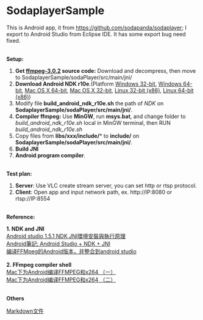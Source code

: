 # SodaplayerSample

This is Android app, it from https://github.com/sodapanda/sodaplayer; 
I export to Android Studio from Eclipse IDE.
It has some export bug need fixed.

<br>
<b>Setup:</b>

1. **Get <a href="https://www.ffmpeg.org/download.html">ffmpeg-3.0.2</a> source code:** Download and decompress, then move to SodaplayerSample/sodaPlayer/src/main/jni/
2. **Download Android NDK r10e**.(Platform 
<a href="http://dl.google.com/android/ndk/android-ndk-r10e-windows-x86.exe">Windows 32-bit</a>, 
<a href="http://dl.google.com/android/ndk/android-ndk-r10e-windows-x86_64.exe">Windows 64-bit</a>, 
<a href="http://dl.google.com/android/ndk/android-ndk-r10e-darwin-x86_64.bin">Mac OS X 64-bit</a>, 
<a href="http://dl.google.com/android/ndk/android-ndk-r10e-darwin-x86.bin">Mac OS X 32-bit</a>, 
<a href="http://dl.google.com/android/ndk/android-ndk-r10e-linux-x86.bin">Linux 32-bit (x86)</a>, 
<a href="http://dl.google.com/android/ndk/android-ndk-r10e-linux-x86_64.bin">Linux 64-bit (x86)</a>)
3. Modify file **build_android_ndk_r10e.sh** the path of *NDK* on **SodaplayerSample/sodaPlayer/src/main/jni/**.
4. **Compiler ffmpeg:** Use **MinGW**, run **msys.bat**, and change folder to *build_android_ndk_r10e.sh* local in MinGW terminal, then RUN *build_android_ndk_r10e.sh*
5. Copy files from **libs/xxx/include/*** to **include/** on **SodaplayerSample/sodaPlayer/src/main/jni/**.
6. **Build JNI**<br>
7. **Android program compiler**.

<br>
<b>Test plan:</b>

1. **Server**: Use VLC create stream server, you can set http or rtsp protocol.<br>
2. **Client**: Open app and input network path, ex. http://IP:8080 or rtsp://IP:8554

<br>
<b>Reference:</b>

**1. NDK and JNI** <br>
<a href="http://blog.xuite.net/lwchafter30/blog/373974237-Android+studio+1.5.1+NDK+JNI%E7%92%B0%E5%A2%83%E5%AE%89%E8%A3%9D%E8%88%87%E5%9F%B7%E8%A1%8C%E5%8E%9F%E7%90%86">Android studio 1.5.1 NDK JNI環境安裝與執行原理</a><br>
<a href="https://8085studio.wordpress.com/2015/04/25/android-studio-ndk-jni/">Android筆記: Android Studio + NDK + JNI</a><br>
<a href="http://blog.csdn.net/smallrainf/article/details/45132141">编译FFMpeg的Android版本，并整合到android studio</a><br>
<br>
**2. FFmpeg compiler shell**<br>
<a href="http://zheteng.me/android/2016/05/25/build-ffmpeg-for-android-with-x264/">Mac下为Android编译FFMPEG和x264 （一）</a><br>
<a href="http://zheteng.me/android/2016/05/26/build-ffmpeg-for-android-with-x2642/">Mac下为Android编译FFMPEG和x264 （二）</a><br>


<br>
<b>Others</b>

<a href="http://markdown.tw/">Markdown文件</a>



